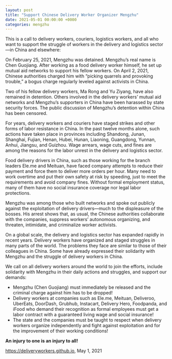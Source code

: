 ```yaml
---
layout: post
title: "Support Chinese Delivery Worker Organizer Mengzhu"
date: 2021-05-01 00:00:00 +0000
categories: mengzhu
---
```


This is a call to delivery workers, couriers, logistics workers, and all who want to support the struggle of workers in the delivery and logistics sector—in China and elsewhere:

On February 25, 2021, Mengzhu was detained. Mengzhu’s real name is Chen Guojiang. After working as a food delivery worker himself, he set up mutual aid networks to support his fellow workers. On April 2, 2021, Chinese authorities charged him with “picking quarrels and provoking trouble,” a bogus charge regularly leveled against activists in China.

Two of his fellow delivery workers, Ma Rong and Yu Ziyang, have also remained in detention. Others involved in the delivery workers’ mutual aid networks and Mengzhu’s supporters in China have been harassed by state security forces. The public discussion of Mengzhu’s detention within China has been censored.

For years, delivery workers and couriers have staged strikes and other forms of labor resistance in China. In the past twelve months alone, such actions have taken place in provinces including Shandong, Junan, Shanghai, Fujian, Henan, Hubei, Hunan, Liaoning, Guangdong, Yunnan, Anhui, Jiangsu, and Guizhou. Wage arrears, wage cuts, and fines are among the reasons for the labor unrest in the delivery and logistics sector. 

Food delivery drivers in China, such as those working for the branch leaders Ele.me and Meituan, have faced company attempts to reduce their payment and force them to deliver more orders per hour. Many need to work overtime and put their own safety at risk by speeding, just to meet the requirements and avoid company fines. Without formal employment status, many of them have no social insurance coverage nor legal labor protections.

Mengzhu was among those who built networks and spoke out publicly against the exploitation of delivery drivers—much to the displeasure of the bosses. His arrest shows that, as usual, the Chinese authorities collaborate with the companies, suppress workers’ autonomous organizing, and threaten, intimidate, and criminalize worker activists.

On a global scale, the delivery and logistics sector has expanded rapidly in recent years. Delivery workers have organized and staged struggles in many parts of the world. The problems they face are similar to those of their colleagues in China. Some have already expressed their solidarity with Mengzhu and the struggle of delivery workers in China.

We call on all delivery workers around the world to join the efforts, include solidarity with Mengzhu in their daily actions and struggles, and support our demands:

 - Mengzhu (Chen Guojiang) must immediately be released and the criminal charge against him has to be dropped! 
 - Delivery workers at companies such as Ele.me, Meituan, Deliveroo, UberEats, DoorDash, Grubhub, Instacart, Delivery Hero, Foodpanda, and iFood who demand their recognition as formal employees must get a labor contract with a guaranteed living wage and social insurance!  
 - The state and the companies must be taught to respect when delivery workers organize independently and fight against exploitation and for the improvement of their working conditions!
 
__An injury to one is an injury to all!__

<https://deliveryworkers.github.io>, May 1, 2021

